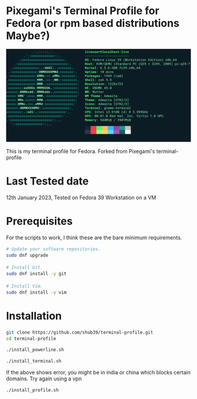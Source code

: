 # Pixegami's Terminal Profile for Fedora (or rpm based distributions Maybe?)

![terminal](./terminal_screenshot.png)

This is my terminal profile for Fedora. Forked from Pixegami's terminal-profile

# Last Tested date
12th January 2023, Tested on Fedora 39 Workstation on a VM

# Prerequisites

For the scripts to work, I think these are the bare minimum requirements.

```bash
# Update your software repositories.
sudo dnf upgrade

# Install Git.
sudo dnf install -y git

# Install Vim.
sudo dnf install -y vim
```

# Installation

```bash
git clone https://github.com/shub39/terminal-profile.git
cd terminal-profile
```

```bash
./install_powerline.sh
```

```bash
./install_terminal.sh
```
If the above shows error, you might be in india or china which blocks certain domains. Try again using a vpn

```bash
./install_profile.sh
```
